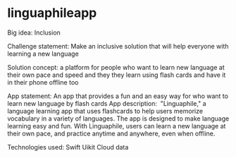 # linguaphileapp

Big idea:
Inclusion

Challenge statement:
Make an inclusive solution that will help everyone with learning a new language

Solution concept:
a platform for people who want to learn new language at their own pace and speed and they they learn using flash cards and have it in their phone offline too

App statement:
An app that provides a fun and an easy way for who want to learn new language by flash cards 
App description:
 "Linguaphile," a language learning app that uses flashcards to help users memorize vocabulary in a variety of languages. The app is designed to make language learning easy and fun.
With Linguaphile, users can learn a new language at their own pace, and practice anytime and anywhere, even when offline.

Technologies used:
Swift 
Uikit
Cloud data 
